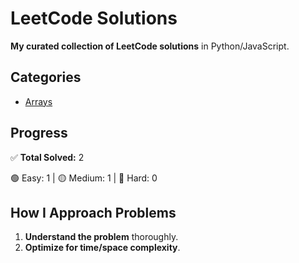 # LeetCode Solutions

**My curated collection of LeetCode solutions** in Python/JavaScript.

## Categories

- [Arrays](/arrays)

## Progress

✅ **Total Solved:** 2

🟢 Easy: 1 | 🟡 Medium: 1 | 🔴 Hard: 0

## How I Approach Problems

1. **Understand the problem** thoroughly.
2. **Optimize for time/space complexity**.
